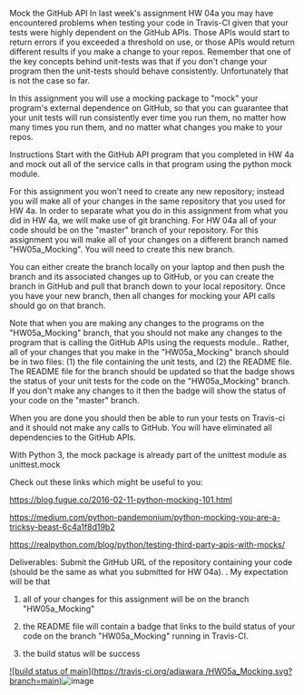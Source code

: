 
Mock the GitHub API
In last week's assignment HW 04a you may have encountered problems when testing your code in Travis-CI given that your tests were highly dependent on the GitHub APIs.   Those APIs would start to return errors if you exceeded a threshold on use, or those APIs would return different results if you make a change to your repos.    Remember that one of the key concepts behind unit-tests was that if you don't change your program then the unit-tests should behave consistently.  Unfortunately that is not the case so far. 

In this assignment you will use a mocking package to "mock" your program's external dependence on GitHub, so that you can guarantee that your unit tests will run consistently ever time you run them, no matter how many times you run them, and no matter what changes you make to your repos.

Instructions
Start with the GitHub API program that you completed in HW 4a and mock out all of the service calls in that program using the python mock module.   

For this assignment you won't need to create any new repository; instead you will make all of your changes in the same repository that you used for HW 4a.   In order to separate what you do in this assignment from what you did in HW 4a, we will make use of git branching.  For HW 04a all of your code should be on the "master" branch of your repository.  For this assignment you will make all of your changes on a different branch named "HW05a_Mocking".   You will need to create this new branch.

You can either create the branch locally on your laptop and then push the branch and its associated changes up to GitHub, or you can create the branch in GitHub and pull that branch down to your local repository.    Once you have your new branch, then all changes for mocking your API calls should go on that branch.

Note that when you are making any changes to the programs on the "HW05a_Mocking" branch, that you should not make any changes to the program that is calling the GitHub APIs using the requests module..  Rather, all of your changes that you make in the "HW05a_Mocking" branch should be in two files:  (1) the file containing the unit tests, and (2) the README file.  The README file for the branch should be updated so that the badge shows the status of your unit tests for the code on the "HW05a_Mocking" branch.  If you don't make any changes to it then the badge will show the status of your code on the "master" branch.

When you are done you should then be able to run your tests on Travis-ci and it should not make any calls to GitHub.  You will have eliminated all dependencies to the GitHub APIs.

With Python 3, the mock package is already part of the unittest module as unittest.mock 

Check out these links which might be useful to you:

https://blog.fugue.co/2016-02-11-python-mocking-101.html 


https://medium.com/python-pandemonium/python-mocking-you-are-a-tricksy-beast-6c4a1f8d19b2 


https://realpython.com/blog/python/testing-third-party-apis-with-mocks/ 

 

Deliverables:
Submit the GitHub URL of the repository containing your code (should be the same as what you submitted for HW 04a).  .   My expectation will be that

1. all of your changes for this assignment will be on the branch "HW05a_Mocking"

2. the README file will contain a badge that links to the build status of your code on the branch "HW05a_Mocking" running in Travis-CI.

3. the build status will be success

[![build status of main](https://travis-ci.org/adiawara /HW05a_Mocking.svg?branch=main)](https://travis-ci.org/adiawara/HW05a_Mocking)![image](https://user-images.githubusercontent.com/22464380/143682884-6f0082f3-eb77-4290-8a8e-b62777e87835.png)
